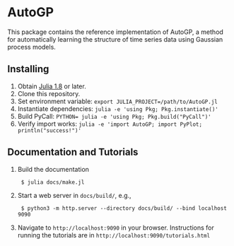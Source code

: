 # AutoGP

This package contains the reference implementation of AutoGP, a method
for automatically learning the structure of time series data using
Gaussian process models.

## Installing

1. Obtain [Julia 1.8](https://julialang.org/downloads/) or later.
2. Clone this repository.
3. Set environment variable: `export JULIA_PROJECT=/path/to/AutoGP.jl`
4. Instantiate dependencies: `julia -e 'using Pkg; Pkg.instantiate()'`
5. Build PyCall: `PYTHON= julia -e 'using Pkg; Pkg.build("PyCall")'`
6. Verify import works: `julia -e 'import AutoGP; import PyPlot; println("success!")'`

## Documentation and Tutorials

1. Build the documentation

        $ julia docs/make.jl

2. Start a web server in `docs/build/`, e.g.,

        $ python3 -m http.server --directory docs/build/ --bind localhost 9090

3. Navigate to `http://localhost:9090` in your browser. Instructions for running
the tutorials are in `http://localhost:9090/tutorials.html`
